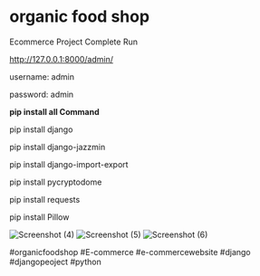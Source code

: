 # organic food shop
Ecommerce Project Complete Run

http://127.0.0.1:8000/admin/

username: admin

password: admin

****pip install all Command****

pip install django

pip install django-jazzmin

pip install django-import-export

pip install pycryptodome

pip install requests

pip install Pillow

![Screenshot (4)](https://user-images.githubusercontent.com/67895533/214219897-00c479ee-f0f6-41b9-b57d-76dbcd95c635.png)
![Screenshot (5)](https://user-images.githubusercontent.com/67895533/214219915-1e658e2c-a4ac-4224-9b81-9d661546ddab.png)
![Screenshot (6)](https://user-images.githubusercontent.com/67895533/214219920-e8e33a3f-a22e-4d7b-a723-191bd75e2f53.png)

#organicfoodshop #E-commerce #e-commercewebsite #django #djangopeoject #python

